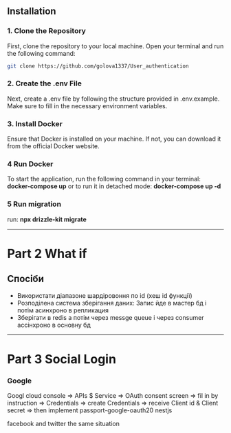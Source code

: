 ## Installation

### 1. Clone the Repository

First, clone the repository to your local machine. Open your terminal and run the following command:

```bash
git clone https://github.com/golova1337/User_authentication
```

### 2. Create the .env File

Next, create a .env file by following the structure provided in .env.example. Make sure to fill in the necessary environment variables.

### 3. Install Docker

Ensure that Docker is installed on your machine. If not, you can download it from the official Docker website.

### 4 Run Docker

To start the application, run the following command in your terminal: **docker-compose up**
or to run it in detached mode: **docker-compose up -d**

### 5 Run migration

run: **npx drizzle-kit migrate**

---

# Part 2 What if

## Спосіби

- Використати діапазоне шардіровоння по id (хеш id функції)
- Розподілена система зберігання даних: Запис йде в мастер бд і потім асинхроно в репликация
- Зберігати в redis а потім через messge queue і через consumer ассінхроно в основну бд

---

# Part 3 Social Login

### Google

 Googl cloud console => APIs $ Service => OAuth consent screen => fil in by instruction => Credentials => create Credentials => receive Client id & Client secret => then implement passport-google-oauth20 nestjs

facebook and twitter the same situation